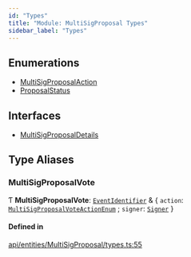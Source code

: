 ```yaml
---
id: "Types"
title: "Module: MultiSigProposal Types"
sidebar_label: "Types"
---
```


## Enumerations

- [MultiSigProposalAction](../../../../../enums/API/Entities/MultiSigProposal/Types/MultiSigProposalAction/MultiSigProposalAction.md)
- [ProposalStatus](../../../../../enums/API/Entities/MultiSigProposal/Types/ProposalStatus/ProposalStatus.md)

## Interfaces

- [MultiSigProposalDetails](../../../../../interfaces/API/Entities/MultiSigProposal/Types/MultiSigProposalDetails/MultiSigProposalDetails.md)

## Type Aliases

### MultiSigProposalVote

Ƭ **MultiSigProposalVote**: [`EventIdentifier`](../../../../../interfaces/Types/EventIdentifier/EventIdentifier.md) & \{ `action`: [`MultiSigProposalVoteActionEnum`](../../../../../enums/Types/MultiSigProposalVoteActionEnum/MultiSigProposalVoteActionEnum.md) ; `signer`: [`Signer`](../../../../Types/Types.md#signer)  }

#### Defined in

[api/entities/MultiSigProposal/types.ts:55](https://github.com/PolymeshAssociation/polymesh-sdk/blob/adcc38781/src/api/entities/MultiSigProposal/types.ts#L55)
